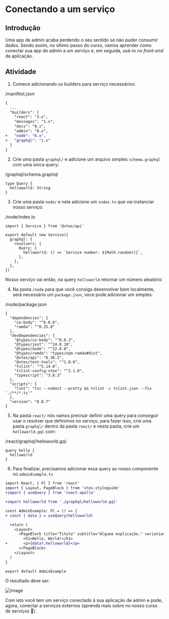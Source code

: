 # Conectando a um serviço

## Introdução

Uma app de admin acaba perdendo o seu sentido se não puder consumir dados. Sendo assim, no último passo do curso, vamos aprender como conectar sua app de admin a um serviço e, em seguida, usá-lo no *front-end* da aplicação.

## Atividade

1. Comece adicionando os builders para serviço necessários: 

/manifest.json
```diff
{
  ...
  "builders": {
    "react": "3.x",
    "messages": "1.x",
    "docs": "0.x",
    "admin": "0.x",
+   "node": "6.x",
+   "graphql": "1.x"
  }
}

```

2. Crie uma pasta `graphql/` e adicione um arquivo simples `schema.graphql` com uma única query: 

/graphql/schema.graphql
```
type Query {
  helloworld: String 
}
```

3. Crie uma pasta `node/` e nela adicione um `index.ts` que vai instanciar nosso serviço: 

/node/index.ts
```
import { Service } from '@vtex/api'

export default new Service({
  graphql: {
    resolvers: {
      Query: {
        helloworld: () => `Service number: ${Math.random()}`,
      },
    },
  },
})
```

Nosso serviço vai então, na query `helloworld` retornar um número aleatório

4. Na pasta `/node` para que você consiga desenvolver bem localmente, será necessário um `package.json`, voce pode adicionar um simples: 

/node/package.json
```
{
  "dependencies": {
    "co-body": "^6.0.0",
    "ramda": "^0.25.0"
  },
  "devDependencies": {
    "@types/co-body": "^0.0.3",
    "@types/jest": "^24.0.18",
    "@types/node": "^12.0.0",
    "@types/ramda": "types/npm-ramda#dist",
    "@vtex/api": "6.36.2",
    "@vtex/test-tools": "^1.0.0",
    "tslint": "^5.14.0",
    "tslint-config-vtex": "^2.1.0",
    "typescript": "3.8.3"
  },
  "scripts": {
    "lint": "tsc --noEmit --pretty && tslint -c tslint.json --fix './**/*.ts'"
  },
  "version": "0.0.7"
}

```

5. Na pasta `react/` nós vamos precisar definir uma query para conseguir usar o resolver que definimos no serviço, para fazer isso, crie uma pasta `graphql/` dentro da pasta `react/` e nesta pasta, crie um `helloworld.gql` com: 

/react/graphql/helloworld.gql: 
```
query hello {
  helloworld
}
```

6. Para finalizar, precisamos adicionar essa query ao nosso componente no `adminExample.ts`

```diff
import React, { FC } from 'react'
import { Layout, PageBlock } from 'vtex.styleguide'
+import { useQuery } from 'react-apollo'

+import helloworld from './graphql/helloworld.gql'

const AdminExample: FC = () => {
+ const { data } = useQuery(helloworld)

  return (
    <Layout>
      <PageBlock title="Titulo" subtitle="Alguma explicação." variation="full">
        <h1>Hello, World!</h1>
+       <p>{data?.helloworld}</p>
      </PageBlock>
    </Layout>
  )
}

export default AdminExample
```

O resultado deve ser: 

![image](https://user-images.githubusercontent.com/18701182/92937440-b79f7400-f421-11ea-9e92-a24ef710e83e.png)

Com isto você tem um serviço conectado à sua aplicação de admin e pode, agora, conectar a serviços externos (aprenda mais sobre no nosso curso de serviços 🚀).
